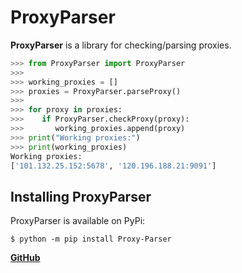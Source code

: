 # ProxyParser

**ProxyParser** is a library for checking/parsing proxies.

```python
>>> from ProxyParser import ProxyParser
>>> 
>>> working_proxies = []
>>> proxies = ProxyParser.parseProxy()
>>> 
>>> for proxy in proxies:
>>>    if ProxyParser.checkProxy(proxy):
>>>       working_proxies.append(proxy)
>>> print("Working proxies:")
>>> print(working_proxies)
Working proxies:
['101.132.25.152:5678', '120.196.188.21:9091']
```

## Installing ProxyParser

ProxyParser is available on PyPi:
```console
$ python -m pip install Proxy-Parser
```

[**GitHub**](https://github.com/TurboKoT1/ProxyParser)